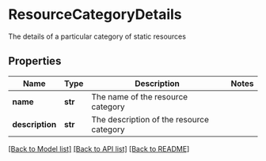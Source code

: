# ResourceCategoryDetails

The details of a particular category of static resources

## Properties
Name | Type | Description | Notes
------------ | ------------- | ------------- | -------------
**name** | **str** | The name of the resource category | 
**description** | **str** | The description of the resource category | 

[[Back to Model list]](../README.md#documentation-for-models) [[Back to API list]](../README.md#documentation-for-api-endpoints) [[Back to README]](../README.md)



